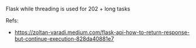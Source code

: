 Flask while threading is used for 202 + long tasks

Refs:
* https://zoltan-varadi.medium.com/flask-api-how-to-return-response-but-continue-execution-828da40881e7